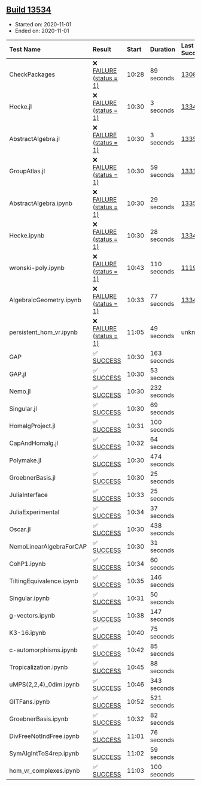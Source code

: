 ## [Build 13534](https://oscarci.mathematik.uni-kl.de/job/oscar/13534/)

* Started on: 2020-11-01
* Ended on: 2020-11-01

| Test Name    | Result | Start | Duration | Last Success | First Failure |
|:-------------|:-------|:------|:---------|:-------------|:--------------|
| CheckPackages | ❌ [FAILURE (status = 1)](https://oscarci.mathematik.uni-kl.de/job/oscar/13534/artifact/logs/build-13534/CheckPackages.log) | 10:28 | 89 seconds | [13085](https://oscarci.mathematik.uni-kl.de/job/oscar/13085/) | [13086](https://oscarci.mathematik.uni-kl.de/job/oscar/13086/) |
| Hecke.jl | ❌ [FAILURE (status = 1)](https://oscarci.mathematik.uni-kl.de/job/oscar/13534/artifact/logs/build-13534/Hecke.jl.log) | 10:30 | 3 seconds | [13341](https://oscarci.mathematik.uni-kl.de/job/oscar/13341/) | [13342](https://oscarci.mathematik.uni-kl.de/job/oscar/13342/) |
| AbstractAlgebra.jl | ❌ [FAILURE (status = 1)](https://oscarci.mathematik.uni-kl.de/job/oscar/13534/artifact/logs/build-13534/AbstractAlgebra.jl.log) | 10:30 | 3 seconds | [13355](https://oscarci.mathematik.uni-kl.de/job/oscar/13355/) | [13356](https://oscarci.mathematik.uni-kl.de/job/oscar/13356/) |
| GroupAtlas.jl | ❌ [FAILURE (status = 1)](https://oscarci.mathematik.uni-kl.de/job/oscar/13534/artifact/logs/build-13534/GroupAtlas.jl.log) | 10:30 | 59 seconds | [13311](https://oscarci.mathematik.uni-kl.de/job/oscar/13311/) | [13312](https://oscarci.mathematik.uni-kl.de/job/oscar/13312/) |
| AbstractAlgebra.ipynb | ❌ [FAILURE (status = 1)](https://oscarci.mathematik.uni-kl.de/job/oscar/13534/artifact/logs/build-13534/AbstractAlgebra.ipynb.log) | 10:30 | 29 seconds | [13355](https://oscarci.mathematik.uni-kl.de/job/oscar/13355/) | [13356](https://oscarci.mathematik.uni-kl.de/job/oscar/13356/) |
| Hecke.ipynb | ❌ [FAILURE (status = 1)](https://oscarci.mathematik.uni-kl.de/job/oscar/13534/artifact/logs/build-13534/Hecke.ipynb.log) | 10:30 | 28 seconds | [13341](https://oscarci.mathematik.uni-kl.de/job/oscar/13341/) | [13342](https://oscarci.mathematik.uni-kl.de/job/oscar/13342/) |
| wronski-poly.ipynb | ❌ [FAILURE (status = 1)](https://oscarci.mathematik.uni-kl.de/job/oscar/13534/artifact/logs/build-13534/wronski-poly.ipynb.log) | 10:43 | 110 seconds | [11192](https://oscarci.mathematik.uni-kl.de/job/oscar/11192/) | [11193](https://oscarci.mathematik.uni-kl.de/job/oscar/11193/) |
| AlgebraicGeometry.ipynb | ❌ [FAILURE (status = 1)](https://oscarci.mathematik.uni-kl.de/job/oscar/13534/artifact/logs/build-13534/AlgebraicGeometry.ipynb.log) | 10:33 | 77 seconds | [13341](https://oscarci.mathematik.uni-kl.de/job/oscar/13341/) | [13342](https://oscarci.mathematik.uni-kl.de/job/oscar/13342/) |
| persistent_hom_vr.ipynb | ❌ [FAILURE (status = 1)](https://oscarci.mathematik.uni-kl.de/job/oscar/13534/artifact/logs/build-13534/persistent_hom_vr.ipynb.log) | 11:05 | 49 seconds | unknown | unknown |
| GAP | ✅ [SUCCESS](https://oscarci.mathematik.uni-kl.de/job/oscar/13534/artifact/logs/build-13534/GAP.log) | 10:30 | 163 seconds |  |  |
| GAP.jl | ✅ [SUCCESS](https://oscarci.mathematik.uni-kl.de/job/oscar/13534/artifact/logs/build-13534/GAP.jl.log) | 10:30 | 53 seconds |  |  |
| Nemo.jl | ✅ [SUCCESS](https://oscarci.mathematik.uni-kl.de/job/oscar/13534/artifact/logs/build-13534/Nemo.jl.log) | 10:30 | 232 seconds |  |  |
| Singular.jl | ✅ [SUCCESS](https://oscarci.mathematik.uni-kl.de/job/oscar/13534/artifact/logs/build-13534/Singular.jl.log) | 10:30 | 69 seconds |  |  |
| HomalgProject.jl | ✅ [SUCCESS](https://oscarci.mathematik.uni-kl.de/job/oscar/13534/artifact/logs/build-13534/HomalgProject.jl.log) | 10:31 | 100 seconds |  |  |
| CapAndHomalg.jl | ✅ [SUCCESS](https://oscarci.mathematik.uni-kl.de/job/oscar/13534/artifact/logs/build-13534/CapAndHomalg.jl.log) | 10:32 | 64 seconds |  |  |
| Polymake.jl | ✅ [SUCCESS](https://oscarci.mathematik.uni-kl.de/job/oscar/13534/artifact/logs/build-13534/Polymake.jl.log) | 10:30 | 474 seconds |  |  |
| GroebnerBasis.jl | ✅ [SUCCESS](https://oscarci.mathematik.uni-kl.de/job/oscar/13534/artifact/logs/build-13534/GroebnerBasis.jl.log) | 10:30 | 25 seconds |  |  |
| JuliaInterface | ✅ [SUCCESS](https://oscarci.mathematik.uni-kl.de/job/oscar/13534/artifact/logs/build-13534/JuliaInterface.log) | 10:33 | 25 seconds |  |  |
| JuliaExperimental | ✅ [SUCCESS](https://oscarci.mathematik.uni-kl.de/job/oscar/13534/artifact/logs/build-13534/JuliaExperimental.log) | 10:34 | 37 seconds |  |  |
| Oscar.jl | ✅ [SUCCESS](https://oscarci.mathematik.uni-kl.de/job/oscar/13534/artifact/logs/build-13534/Oscar.jl.log) | 10:30 | 438 seconds |  |  |
| NemoLinearAlgebraForCAP | ✅ [SUCCESS](https://oscarci.mathematik.uni-kl.de/job/oscar/13534/artifact/logs/build-13534/NemoLinearAlgebraForCAP.log) | 10:30 | 31 seconds |  |  |
| CohP1.ipynb | ✅ [SUCCESS](https://oscarci.mathematik.uni-kl.de/job/oscar/13534/artifact/logs/build-13534/CohP1.ipynb.log) | 10:34 | 60 seconds |  |  |
| TiltingEquivalence.ipynb | ✅ [SUCCESS](https://oscarci.mathematik.uni-kl.de/job/oscar/13534/artifact/logs/build-13534/TiltingEquivalence.ipynb.log) | 10:35 | 146 seconds |  |  |
| Singular.ipynb | ✅ [SUCCESS](https://oscarci.mathematik.uni-kl.de/job/oscar/13534/artifact/logs/build-13534/Singular.ipynb.log) | 10:31 | 50 seconds |  |  |
| g-vectors.ipynb | ✅ [SUCCESS](https://oscarci.mathematik.uni-kl.de/job/oscar/13534/artifact/logs/build-13534/g-vectors.ipynb.log) | 10:38 | 147 seconds |  |  |
| K3-16.ipynb | ✅ [SUCCESS](https://oscarci.mathematik.uni-kl.de/job/oscar/13534/artifact/logs/build-13534/K3-16.ipynb.log) | 10:40 | 75 seconds |  |  |
| c-automorphisms.ipynb | ✅ [SUCCESS](https://oscarci.mathematik.uni-kl.de/job/oscar/13534/artifact/logs/build-13534/c-automorphisms.ipynb.log) | 10:42 | 85 seconds |  |  |
| Tropicalization.ipynb | ✅ [SUCCESS](https://oscarci.mathematik.uni-kl.de/job/oscar/13534/artifact/logs/build-13534/Tropicalization.ipynb.log) | 10:45 | 88 seconds |  |  |
| uMPS(2,2,4)_0dim.ipynb | ✅ [SUCCESS](https://oscarci.mathematik.uni-kl.de/job/oscar/13534/artifact/logs/build-13534/uMPS-2-2-4-_0dim.ipynb.log) | 10:46 | 343 seconds |  |  |
| GITFans.ipynb | ✅ [SUCCESS](https://oscarci.mathematik.uni-kl.de/job/oscar/13534/artifact/logs/build-13534/GITFans.ipynb.log) | 10:52 | 521 seconds |  |  |
| GroebnerBasis.ipynb | ✅ [SUCCESS](https://oscarci.mathematik.uni-kl.de/job/oscar/13534/artifact/logs/build-13534/GroebnerBasis.ipynb.log) | 10:32 | 82 seconds |  |  |
| DivFreeNotIndFree.ipynb | ✅ [SUCCESS](https://oscarci.mathematik.uni-kl.de/job/oscar/13534/artifact/logs/build-13534/DivFreeNotIndFree.ipynb.log) | 11:01 | 76 seconds |  |  |
| SymAlgIntToS4rep.ipynb | ✅ [SUCCESS](https://oscarci.mathematik.uni-kl.de/job/oscar/13534/artifact/logs/build-13534/SymAlgIntToS4rep.ipynb.log) | 11:02 | 59 seconds |  |  |
| hom_vr_complexes.ipynb | ✅ [SUCCESS](https://oscarci.mathematik.uni-kl.de/job/oscar/13534/artifact/logs/build-13534/hom_vr_complexes.ipynb.log) | 11:03 | 100 seconds |  |  |
